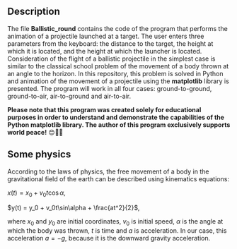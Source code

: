 ## Description

The file **Ballistic_round** contains the code of the program that performs the animation of a projectile launched at a target. The user enters three parameters from the keyboard: the distance to the target, the height at which it is located, and the height at which the launcher is located. Consideration of the flight of a ballistic projectile in the simplest case is similar to the classical school problem of the movement of a body thrown at an angle to the horizon. In this repository, this problem is solved in Python and animation of the movement of a projectile using the **matplotlib** library is presented. The program will work in all four cases: ground-to-ground, ground-to-air, air-to-ground and air-to-air.

**Please note that this program was created solely for educational purposes in order to understand and demonstrate the capabilities of the Python matplotlib library. The author of this program exclusively supports world peace!** 😊🤝🏻

## Some physics

According to the laws of physics, the free movement of a body in the gravitational field of the earth can be described using kinematics equations:

$x(t) = x_0 + v_0t\cos\alpha$,

$y(t) = y_0 + v_0t\sin\alpha + \frac{at^2}{2}$,

where $x_0$ and $y_0$ are initial coordinates, $v_0$ is initial speed, $\alpha$ is the angle at which the body was thrown, $t$ is time and $a$ is acceleration. In our case, this acceleration $a = -g$, because it is the downward gravity acceleration.

